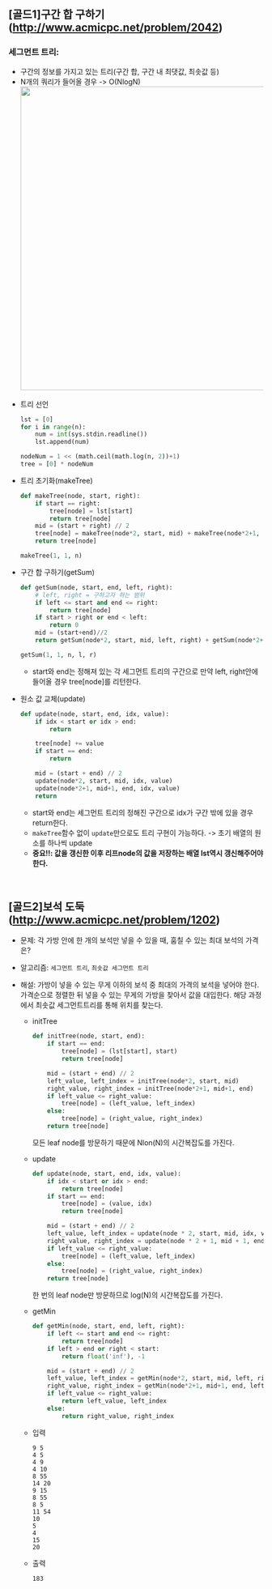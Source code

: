 ## [골드1]구간 합 구하기(http://www.acmicpc.net/problem/2042)

### 세그먼트 트리:

- 구간의 정보를 가지고 있는 트리(구간 합, 구간 내 최댓값, 최솟값 등)
- N개의 쿼리가 들어올 경우 -> O(NlogN)
  <br>
  <img src="https://mblogthumb-phinf.pstatic.net/20160819_75/kks227_147161282094442Rpc_PNG/1.png?type=w800" width="600">

* 트리 선언

  ```python
  lst = [0]
  for i in range(n):
      num = int(sys.stdin.readline())
      lst.append(num)

  nodeNum = 1 << (math.ceil(math.log(n, 2))+1)
  tree = [0] * nodeNum
  ```

- 트리 초기화(makeTree)

  ```python
  def makeTree(node, start, right):
      if start == right:
          tree[node] = lst[start]
          return tree[node]
      mid = (start + right) // 2
      tree[node] = makeTree(node*2, start, mid) + makeTree(node*2+1, mid+1, right)
      return tree[node]

  makeTree(1, 1, n)
  ```

* 구간 합 구하기(getSum)

  ```python
  def getSum(node, start, end, left, right):
      # left, right = 구하고자 하는 범위
      if left <= start and end <= right:
          return tree[node]
      if start > right or end < left:
          return 0
      mid = (start+end)//2
      return getSum(node*2, start, mid, left, right) + getSum(node*2+1, mid+1, end, left, right)

  getSum(1, 1, n, l, r)
  ```

  - start와 end는 정해져 있는 각 세그먼트 트리의 구간으로 만약 left, right안에 들어올 경우 tree[node]를 리턴한다.

* 원소 값 교체(update)

  ```python
  def update(node, start, end, idx, value):
      if idx < start or idx > end:
          return

      tree[node] += value
      if start == end:
          return

      mid = (start + end) // 2
      update(node*2, start, mid, idx, value)
      update(node*2+1, mid+1, end, idx, value)
      return
  ```

  - start와 end는 세그먼트 트리의 정해진 구간으로 idx가 구간 밖에 있을 경우 return한다.
  - `makeTree`함수 없이 `update`만으로도 트리 구현이 가능하다. -> 초기 배열의 원소를 하나씩 update
  - **중요!!: 값을 갱신한 이후 리프node의 값을 저장하는 배열 lst역시 갱신해주어야 한다.**

<br>

## [골드2]보석 도둑(http://www.acmicpc.net/problem/1202)

- 문제: 각 가방 안에 한 개의 보석만 넣을 수 있을 때, 훔칠 수 있는 최대 보석의 가격은?

* 알고리즘: `세그먼트 트리`, `최솟값 세그먼트 트리`

* 해설: 가방이 넣을 수 있는 무게 이하의 보석 중 최대의 가격의 보석을 넣어야 한다. 가격순으로 정렬한 뒤 넣을 수 있는 무게의 가방을 찾아서 값을 대입한다. 해당 과정에서 최솟값 세그먼트트리를 통해 위치를 찾는다.

  - initTree

    ```python
    def initTree(node, start, end):
        if start == end:
            tree[node] = (lst[start], start)
            return tree[node]

        mid = (start + end) // 2
        left_value, left_index = initTree(node*2, start, mid)
        right_value, right_index = initTree(node*2+1, mid+1, end)
        if left_value <= right_value:
            tree[node] = (left_value, left_index)
        else:
            tree[node] = (right_value, right_index)
        return tree[node]
    ```

    모든 leaf node를 방문하기 때문에 Nlon(N)의 시간복잡도를 가진다.

  * update

    ```python
    def update(node, start, end, idx, value):
        if idx < start or idx > end:
            return tree[node]
        if start == end:
            tree[node] = (value, idx)
            return tree[node]

        mid = (start + end) // 2
        left_value, left_index = update(node * 2, start, mid, idx, value)
        right_value, right_index = update(node * 2 + 1, mid + 1, end, idx, value)
        if left_value <= right_value:
            tree[node] = (left_value, left_index)
        else:
            tree[node] = (right_value, right_index)
        return tree[node]
    ```

    한 번의 leaf node만 방문하므로 log(N)의 시간복잡도를 가진다.

  - getMin

    ```python
    def getMin(node, start, end, left, right):
        if left <= start and end <= right:
            return tree[node]
        if left > end or right < start:
            return float('inf'), -1

        mid = (start + end) // 2
        left_value, left_index = getMin(node*2, start, mid, left, right)
        right_value, right_index = getMin(node*2+1, mid+1, end, left, right)
        if left_value <= right_value:
            return left_value, left_index
        else:
            return right_value, right_index
    ```

  * 입력

    ```
    9 5
    4 5
    4 9
    4 10
    8 55
    14 20
    9 15
    8 55
    8 5
    11 54
    10
    5
    4
    15
    20
    ```

  * 출력

    ```
    183
    ```
